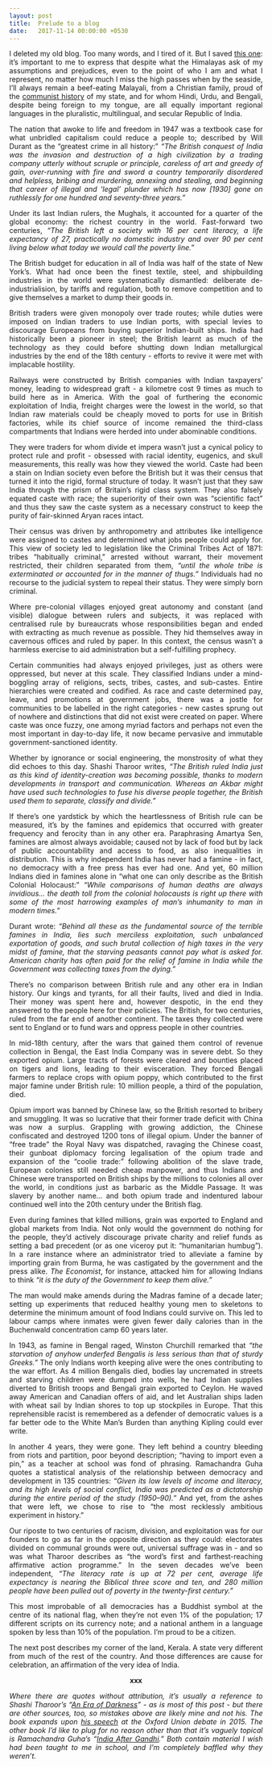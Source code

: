 ```yaml
---
layout: post
title:  Prelude to a blog
date:   2017-11-14 00:00:00 +0530
---
```

<p style="text-align: justify">I deleted my old blog. Too many words, and I tired of it. But I saved <a href="https://thebloglessread.github.io/2017/11/15/a-tale-of-icecream-pretty-girls-and-hilltop-houses.html">this one</a>: it’s important to me to express that despite what the Himalayas ask of my assumptions and prejudices, even to the point of who I am and what I represent, no matter how much I miss the high passes when by the seaside, I’ll always remain a beef-eating Malayali, from a Christian family, proud of the <a href="https://www.washingtonpost.com/world/asia_pacific/the-place-where-communists-can-still-dream/2017/10/26/55747cbe-9c98-11e7-b2a7-bc70b6f98089_story.html">communist history</a> of my state, and for whom Hindi, Urdu, and Bengali, despite being foreign to my tongue, are all equally important regional languages in the pluralistic, multilingual, and secular Republic of India.
</p>

<p style="text-align: justify">The nation that awoke to life and freedom in 1947 was a textbook case for what unbridled capitalism could reduce a people to; described by Will Durant as the “greatest crime in all history:” <i>“The British conquest of India was the invasion and destruction of a high civilization by a trading company utterly without scruple or principle, careless of art and greedy of gain, over-running with fire and sword a country temporarily disordered and helpless, bribing and murdering, annexing and stealing, and beginning that career of illegal and ‘legal’ plunder which has now [1930] gone on ruthlessly for one hundred and seventy-three years.”</i></p>

<p style="text-align: justify">Under its last Indian rulers, the Mughals, it accounted for a quarter of the global economy: the richest country in the world. Fast-forward two centuries, <i>“The British left a society with 16 per cent literacy, a life expectancy of 27, practically no domestic industry and over 90 per cent living below what today we would call the poverty line.”</i></p>

<p style="text-align: justify">The British budget for education in all of India was half of the state of New York’s. What had once been the finest textile, steel, and shipbuilding industries in the world were systematically dismantled: deliberate de-industrialision, by tariffs and regulation, both to remove competition and to give themselves a market to dump their goods in.</p>

<p style="text-align: justify">British traders were given monopoly over trade routes; while duties were imposed on Indian traders to use Indian ports, with special levies to discourage Europeans from buying superior Indian-built ships. India had historically been a pioneer in steel; the British learnt as much of the technology as they could before shutting down Indian metallurgical industries by the end of the 18th century - efforts to revive it were met with implacable hostility.</p>                                                                                                                                                                                                                                                                                                                                                                                                                                                                                                                                                                                                                                                                                                                                                                                                                                         

<p style="text-align: justify">Railways were constructed by British companies with Indian taxpayers’ money, leading to widespread graft - a kilometre cost 9 times as much to build here as in America. With the goal of furthering the economic exploitation of India, freight charges were the lowest in the world, so that Indian raw materials could be cheaply moved to ports for use in British factories, while its chief source of income remained the third-class compartments that Indians were herded into under abominable conditions.</p>                                                                                                                                                                                                                                                                                                                                                                                                                                                                                                                                                                                                                                                                                                                                                                                                                                         

<p style="text-align: justify">They were traders for whom divide et impera wasn’t just a cynical policy to protect rule and profit - obsessed with racial identity, eugenics, and skull measurements, this really was how they viewed the world. Caste had been a stain on Indian society even before the British but it was their census that turned it into the rigid, formal structure of today. It wasn’t just that they saw India through the prism of Britain’s rigid class system. They also falsely equated caste with race; the superiority of their own was “scientific fact” and thus they saw the caste system as a necessary construct to keep the purity of fair-skinned Aryan races intact.</p>

<p style="text-align: justify">Their census was driven by anthropometry and attributes like intelligence were assigned to castes and determined what jobs people could apply for. This view of society led to legislation like the Criminal Tribes Act of 1871: tribes “habitually criminal,” arrested without warrant, their movement restricted, their children separated from them, <i>“until the whole tribe is exterminated or accounted for in the manner of thugs.”</i> Individuals had no recourse to the judicial system to repeal their status. They were simply born criminal.</p>

<p style="text-align: justify">Where pre-colonial villages enjoyed great autonomy and constant (and visible) dialogue between rulers and subjects, it was replaced with centralised rule by bureaucrats whose responsibilities began and ended with extracting as much revenue as possible. They hid themselves away in cavernous offices and ruled by paper. In this context, the census wasn’t a harmless exercise to aid administration but a self-fulfilling prophecy.</p>

<p style="text-align: justify">Certain communities had always enjoyed privileges, just as others were oppressed, but never at this scale. They classified Indians under a mind-boggling array of religions, sects, tribes, castes, and sub-castes. Entire hierarchies were created and codified. As race and caste determined pay, leave, and promotions at government jobs, there was a jostle for communities to be labelled in the right categories - new castes sprung out of nowhere and distinctions that did not exist were created on paper. Where caste was once fuzzy, one among myriad factors and perhaps not even the most important in day-to-day life, it now became pervasive and immutable government-sanctioned identity.</p>

<p style="text-align: justify">Whether by ignorance or social engineering, the monstrosity of what they did echoes to this day. Shashi Tharoor writes, <i>“The British ruled India just as this kind of identity-creation was becoming possible, thanks to modern developments in transport and communication. Whereas an Akbar might have used such technologies to fuse his diverse people together, the British used them to separate, classify and divide.”</i></p>

<p style="text-align: justify">If there’s one yardstick by which the heartlessness of British rule can be measured, it’s by the famines and epidemics that occurred with greater frequency and ferocity than in any other era. Paraphrasing Amartya Sen, famines are almost always avoidable; caused not by lack of food but by lack of public accountability and access to food, as also inequalities in distribution. This is why independent India has never had a famine - in fact, no democracy with a free press has ever had one. And yet, 60 million Indians died in famines alone in “what one can only describe as the British Colonial Holocaust:” <i>“While comparisons of human deaths are always invidious… the death toll from the colonial holocausts is right up there with some of the most harrowing examples of man’s inhumanity to man in modern times.”</i></p>

<p style="text-align: justify">Durant wrote: <i>“Behind all these as the fundamental source of the terrible famines in India, lies such merciless exploitation, such unbalanced exportation of goods, and such brutal collection of high taxes in the very midst of famine, that the starving peasants cannot pay what is asked for. American charity has often paid for the relief of famine in India while the Government was collecting taxes from the dying.”</i></p>

<p style="text-align: justify">There’s no comparison between British rule and any other era in Indian history. Our kings and tyrants, for all their faults, lived and died in India. Their money was spent here and, however despotic, in the end they answered to the people here for their policies. The British, for two centuries, ruled from the far end of another continent. The taxes they collected were sent to England or to fund wars and oppress people in other countries.</p>

<p style="text-align: justify">In mid-18th century, after the wars that gained them control of revenue collection in Bengal, the East India Company was in severe debt. So they exported opium. Large tracts of forests were cleared and bounties placed on tigers and lions, leading to their evisceration. They forced Bengali farmers to replace crops with opium poppy, which contributed to the first major famine under British rule: 10 million people, a third of the population, died.</p>

<p style="text-align: justify">Opium import was banned by Chinese law, so the British resorted to bribery and smuggling. It was so lucrative that their former trade deficit with China was now a surplus. Grappling with growing addiction, the Chinese confiscated and destroyed 1200 tons of illegal opium. Under the banner of “free trade” the Royal Navy was dispatched, ravaging the Chinese coast, their gunboat diplomacy forcing legalisation of the opium trade and expansion of the “coolie trade:” following abolition of the slave trade, European colonies still needed cheap manpower, and thus Indians and Chinese were transported on British ships by the millions to colonies all over the world, in conditions just as barbaric as the Middle Passage. It was slavery by another name… and both opium trade and indentured labour continued well into the 20th century under the British flag.</p>

<p style="text-align: justify">Even during famines that killed millions, grain was exported to England and global markets from India. Not only would the government do nothing for the people, they’d actively discourage private charity and relief funds as setting a bad precedent (or as one viceroy put it: “humanitarian humbug”). In a rare instance where an administrator tried to alleviate a famine by importing grain from Burma, he was castigated by the government and the press alike. <i>The Economist</i>, for instance, attacked him for allowing Indians to think <i>“it is the duty of the Government to keep them alive.”</i></p>

<p style="text-align: justify">The man would make amends during the Madras famine of a decade later; setting up experiments that reduced healthy young men to skeletons to determine the minimum amount of food Indians could survive on. This led to labour camps where inmates were given fewer daily calories than in the Buchenwald concentration camp 60 years later.</p>

<p style="text-align: justify">In 1943, as famine in Bengal raged, Winston Churchill remarked that <i>“the starvation of anyhow underfed Bengalis is less serious than that of sturdy Greeks.”</i> The only Indians worth keeping alive were the ones contributing to the war effort. As 4 million Bengalis died, bodies lay uncremated in streets and starving children were dumped into wells, he had Indian supplies diverted to British troops and Bengali grain exported to Ceylon. He waved away American and Canadian offers of aid, and let Australian ships laden with wheat sail by Indian shores to top up stockpiles in Europe. That this reprehensible racist is remembered as a defender of democratic values is a far better ode to the White Man’s Burden than anything Kipling could ever write.</p>

<p style="text-align: justify">In another 4 years, they were gone. They left behind a country bleeding from riots and partition, poor beyond description; “having to import even a pin,” as a teacher at school was fond of phrasing. Ramachandra Guha quotes a statistical analysis of the relationship between democracy and development in 135 countries: <i>“Given its low levels of income and literacy, and its high levels of social conflict, India was predicted as a dictatorship during the entire period of the study (1950–90).”</i> And yet, from the ashes that were left, we chose to rise to “the most recklessly ambitious experiment in history.”</p>

<p style="text-align: justify">Our riposte to two centuries of racism, division, and exploitation was for our founders to go as far in the opposite direction as they could: electorates divided on communal grounds were out, universal suffrage was in - and so was what Tharoor describes as “the word’s first and farthest-reaching affirmative action programme.” In the seven decades we’ve been independent, <i>“The literacy rate is up at 72 per cent, average life expectancy is nearing the Biblical three score and ten, and 280 million people have been pulled out of poverty in the twenty-first century.”</i></p>

<p style="text-align: justify">This most improbable of all democracies has a Buddhist symbol at the centre of its national flag, when they’re not even 1% of the population; 17 different scripts on its currency note; and a national anthem in a language spoken by less than 10% of the population. I’m proud to be a citizen.</p>

<p style="text-align: justify">The next post describes my corner of the land, Kerala. A state very different from much of the rest of the country. And those differences are cause for celebration, an affirmation of the very idea of India.</p>

<p style="text-align: center">
    <b>xxx</b>
</p>

<p style="text-align: justify"><i>Where there are quotes without attribution, it’s usually a reference to Shashi Tharoor’s “<a href='https://www.goodreads.com/book/show/32618967-an-era-of-darkness'>An Era of Darkness</a>” - as is most of this post - but there are other sources, too, so mistakes above are likely mine and not his. The book expands upon <a href='https://vimeo.com/133904367'>his speech</a> at the Oxford Union debate in 2015. The other book I’d like to plug for no reason other than that it’s vaguely topical is Ramachandra Guha’s “<a href='https://www.goodreads.com/book/show/356824.India_After_Gandhi'>India After Gandhi</a>.” Both contain material I wish had been taught to me in school, and I’m completely baffled why they weren’t.</i></p>